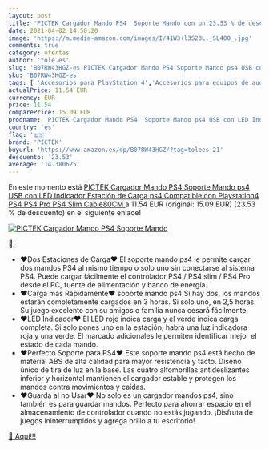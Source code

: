 ```yaml
---
layout: post
title: 'PICTEK Cargador Mando PS4  Soporte Mando con un 23.53 % de descuento'
date: 2021-04-02 14:50:20
image: 'https://m.media-amazon.com/images/I/41W3+l3S23L._SL400_.jpg'
comments: true
category: ofertas
author: 'tole.es'
slug: 'B07RW43HGZ-es PICTEK Cargador Mando PS4 Soporte Mando ps4 USB con LED...'
sku: 'B07RW43HGZ-es'
tags: [ 'Accesorios para PlayStation 4','Accesorios para equipos de audio y Hi-Fi','Adaptadores para imagen y sonido','Baterías y cargadores para PlayStation 4','Cargadores para PlayStation 4','Electrónica','Equipos de audio y Hi-Fi','Hardware y juegos para PlayStation 4','Videojuegos','pictek','ps4', ]
actualPrice: 11.54 EUR
currency: EUR
price: 11.54
comparePrice: 15.09 EUR
prodname: 'PICTEK Cargador Mando PS4  Soporte Mando ps4 USB con LED Indicador  Estación de Carga ps4  Compatible con Playstation4  PS4  PS4 Pro  PS4 Slim  Cable80CM '
country: 'es'
flag: '🇪🇸'
brand: 'PICTEK'
buyurl: 'https://www.amazon.es/dp/B07RW43HGZ/?tag=tolees-21'
descuento: '23.53'
average: '14.380625'
---
```


En este momento está [PICTEK Cargador Mando PS4  Soporte Mando ps4 USB con LED Indicador  Estación de Carga ps4  Compatible con Playstation4  PS4  PS4 Pro  PS4 Slim  Cable80CM ](https://www.amazon.es/dp/B07RW43HGZ/?tag=tolees-21) a 11.54 EUR (original: 15.09 EUR) (23.53 %  de descuento) en el siguiente enlace!

[![PICTEK Cargador Mando PS4  Soporte Mando](https://m.media-amazon.com/images/I/41W3+l3S23L._SL400_.jpg)](https://www.amazon.es/dp/B07RW43HGZ/?tag=tolees-21)

🔎:

- ❤Dos Estaciones de Carga❤ El soporte mando ps4 le permite cargar dos mandos PS4 al mismo tiempo o solo uno sin conectarse al sistema PS4. Puede cargar fácilmente el controlador PS4 / PS4 slim / PS4 Pro desde el PC, fuente de alimentación y banco de energía.
- ❤Carga más Rápidamente❤ soporte mando ps4 Si hay dos, los mandos estarán completamente cargados en 3 horas. Si solo uno, en 2,5 horas. Su juego excelente con su amigos o familia nunca cesará fácilmente.
- ❤LED Indicador❤ El LED rojo indica carga y el verde indica carga completa. Si solo pones uno en la estación, habrá una luz indicadora roja y una verde. El marcado adicionales le permiten identificar mejor el estado de cada mando.
- ❤Perfecto Soporte para PS4❤ Este soporte mando ps4 está hecho de material ABS de alta calidad para mayor resistencia y tacto. Diseño único de tira de luz en la base. Las cuatro alfombrillas antideslizantes inferior y horizontal mantienen el cargador estable y protegen los mandos contra movimientos y caídas.
- ❤Guarda al no Usar❤ No solo es un cargador mandos ps4, sino también es para guardar mandos. Perfecto para ahorrar espacio en el almacenamiento de controlador cuando no estás jugando. ¡Disfruta de juegos ininterrumpidos y agrega brillo a tu escritorio!

[🛒 Aquí!!!](https://www.amazon.es/dp/B07RW43HGZ/?tag=tolees-21)
